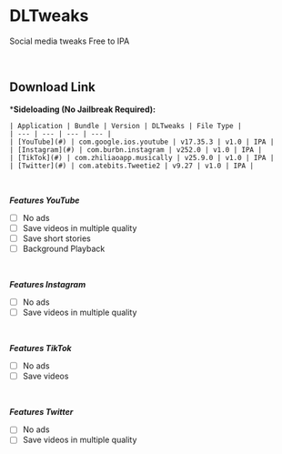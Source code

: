 # DLTweaks
Social media tweaks Free to IPA


&nbsp;

## Download Link

***Sideloading (No Jailbreak Required):** 
   
    | Application | Bundle | Version | DLTweaks | File Type |
    | --- | --- | --- | --- |
    | [YouTube](#) | com.google.ios.youtube | v17.35.3 | v1.0 | IPA |
    | [Instagram](#) | com.burbn.instagram | v252.0 | v1.0 | IPA |
    | [TikTok](#) | com.zhiliaoapp.musically | v25.9.0 | v1.0 | IPA |
    | [Twitter](#) | com.atebits.Tweetie2 | v9.27 | v1.0 | IPA |


&nbsp;

***Features YouTube***

- [ ] No ads
- [ ] Save videos in multiple quality
- [ ] Save short stories
- [ ] Background Playback

&nbsp;

***Features Instagram***

- [ ] No ads
- [ ] Save videos in multiple quality

&nbsp;

***Features TikTok***

- [ ] No ads
- [ ] Save videos

&nbsp;

***Features Twitter***

- [ ] No ads
- [ ] Save videos in multiple quality
